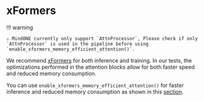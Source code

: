 <!--Copyright 2025 The HuggingFace Team. All rights reserved.

Licensed under the Apache License, Version 2.0 (the "License"); you may not use this file except in compliance with
the License. You may obtain a copy of the License at

http://www.apache.org/licenses/LICENSE-2.0

Unless required by applicable law or agreed to in writing, software distributed under the License is distributed on
an "AS IS" BASIS, WITHOUT WARRANTIES OR CONDITIONS OF ANY KIND, either express or implied. See the License for the
specific language governing permissions and limitations under the License.
-->

# xFormers

!!! warning

    ⚠️ MindONE currently only support `AttnProcessor`, Please check if only `AttnProcessor` is used in the pipeline before using `enable_xformers_memory_efficient_attention()`.

We recommend [xFormers](https://github.com/facebookresearch/xformers) for both inference and training. In our tests, the optimizations performed in the attention blocks allow for both faster speed and reduced memory consumption.

You can use `enable_xformers_memory_efficient_attention()` for faster inference and reduced memory consumption as shown in this [section](memory.md#memory-efficient-attention).
